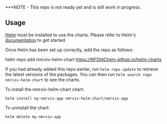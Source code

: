 
***NOTE - This repo is not ready yet and is still work in progress.

## Usage

[Helm](https://helm.sh) must be installed to use the charts.  Please refer to
Helm's [documentation](https://helm.sh/docs) to get started.

Once Helm has been set up correctly, add the repo as follows:

  helm repo add nmrxiv-helm-chart https://NFDI4Chem.github.io/helm-charts

If you had already added this repo earlier, run `helm repo update` to retrieve
the latest versions of the packages.  You can then run `helm search repo
nmrxiv-helm-chart` to see the charts.

To install the nmrxiv-helm-chart chart:

    helm install my-nmrxiv-app nmrxiv-helm-chart/nmrxiv-app

To uninstall the chart:

    helm delete my-nmrxiv-app

